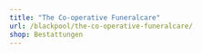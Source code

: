 ```yaml
---
title: "The Co-operative Funeralcare"
url: /blackpool/the-co-operative-funeralcare/
shop: Bestattungen
---
```

